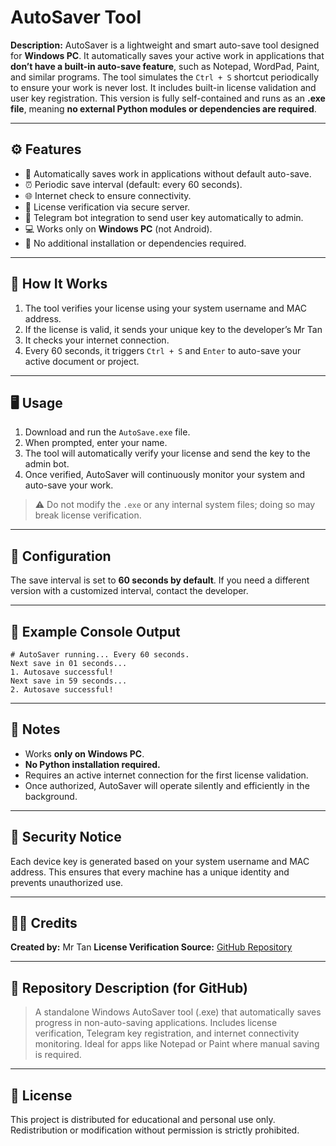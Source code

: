 # AutoSaver Tool

**Description:**
AutoSaver is a lightweight and smart auto-save tool designed for **Windows PC**. It automatically saves your active work in applications that **don’t have a built-in auto-save feature**, such as Notepad, WordPad, Paint, and similar programs. The tool simulates the `Ctrl + S` shortcut periodically to ensure your work is never lost. It includes built-in license validation and user key registration. This version is fully self-contained and runs as an **.exe file**, meaning **no external Python modules or dependencies are required**.

---

## ⚙️ Features

* 🧠 Automatically saves work in applications without default auto-save.
* ⏰ Periodic save interval (default: every 60 seconds).
* 🌐 Internet check to ensure connectivity.
* 🔐 License verification via secure server.
* 🤖 Telegram bot integration to send user key automatically to admin.
* 💻 Works only on **Windows PC** (not Android).
* 🚫 No additional installation or dependencies required.

---

## 🚀 How It Works

1. The tool verifies your license using your system username and MAC address.
2. If the license is valid, it sends your unique key to the developer’s Mr Tan
3. It checks your internet connection.
4. Every 60 seconds, it triggers `Ctrl + S` and `Enter` to auto-save your active document or project.

---

## 🖥️ Usage

1. Download and run the `AutoSave.exe` file.
2. When prompted, enter your name.
3. The tool will automatically verify your license and send the key to the admin bot.
4. Once verified, AutoSaver will continuously monitor your system and auto-save your work.

> ⚠️ Do not modify the `.exe` or any internal system files; doing so may break license verification.

---

## 🧩 Configuration

The save interval is set to **60 seconds by default**. If you need a different version with a customized interval, contact the developer.

---

## 🧾 Example Console Output

```
# AutoSaver running... Every 60 seconds.
Next save in 01 seconds...
1. Autosave successful!
Next save in 59 seconds...
2. Autosave successful!
```

---

## 🧱 Notes

* Works **only on Windows PC**.
* **No Python installation required.**
* Requires an active internet connection for the first license validation.
* Once authorized, AutoSaver will operate silently and efficiently in the background.

---

## 🔐 Security Notice

Each device key is generated based on your system username and MAC address. This ensures that every machine has a unique identity and prevents unauthorized use.

---

## 🧑‍💻 Credits

**Created by:** Mr Tan
**License Verification Source:** [GitHub Repository](https://github.com/mrtan-official/server)

---

## 📘 Repository Description (for GitHub)

> A standalone Windows AutoSaver tool (.exe) that automatically saves progress in non-auto-saving applications. Includes license verification, Telegram key registration, and internet connectivity monitoring. Ideal for apps like Notepad or Paint where manual saving is required.

---

## 🪪 License

This project is distributed for educational and personal use only. Redistribution or modification without permission is strictly prohibited.
